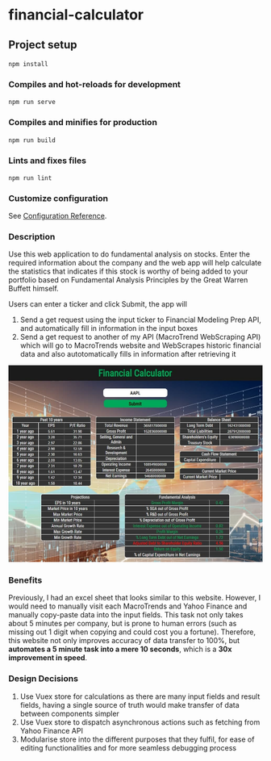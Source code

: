 # financial-calculator

## Project setup
```
npm install
```

### Compiles and hot-reloads for development
```
npm run serve
```

### Compiles and minifies for production
```
npm run build
```

### Lints and fixes files
```
npm run lint
```

### Customize configuration
See [Configuration Reference](https://cli.vuejs.org/config/).

### Description
Use this web application to do fundamental analysis on stocks. Enter the required information about the company and the web app will help calculate the statistics that indicates if this stock is worthy of being added to your portfolio based on Fundamental Analysis Principles by the Great Warren Buffett himself.

Users can enter a ticker and click Submit, the app will

1. Send a get request using the input ticker to Financial Modeling Prep API, and automatically fill in information in the input boxes
2. Send a get request to another of my API (MacroTrend WebScraping API) which will go to MacroTrends website and WebScrapes historic financial data and also autotomatically fills in information after retrieving it

![Screenshot of website](src/assets/BasicWebsite.jpg)

### Benefits
Previously, I had an excel sheet that looks similar to this website. However, I would need to manually visit each MacroTrends and Yahoo Finance and manually copy-paste data into the input fields. This task not only takes about 5 minutes per company, but is prone to human errors (such as missing out 1 digit when copying and could cost you a fortune). Therefore, this website not only improves accuracy of data transfer to 100%, but **automates a 5 minute task into a mere 10 seconds**, which is a **30x improvement in speed**.


### Design Decisions
1. Use Vuex store for calculations as there are many input fields and result fields, having a single source of truth would make transfer of data between components simpler
2. Use Vuex store to dispatch asynchronous actions such as fetching from Yahoo Finance API
3. Modularise store into the different purposes that they fulfil, for ease of editing functionalities and for more seamless debugging process
